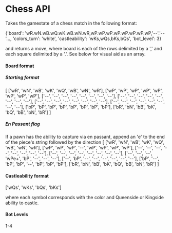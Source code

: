 # Chess API
Takes the gamestate of a chess match in the following format:

{'board': 'wR.wN.wB.wQ.wK.wB.wN.wR,wP.wP.wP.wP.wP.wP.wP.wP,'--'.'--'...,
'colors_turn': 'white',
'castleability': 'wKs,wQs,bKs,bQs',
'bot_level': 3}

and returns a move, where board is each of the rows delimited by a ',' and each square delimited by a '.'.
See below for visual aid as an array.

#### Board format
##### Starting format
[
['wR', 'wN', 'wB', 'wK', 'wQ', 'wB', 'wN', 'wR'],
['wP', 'wP', 'wP', 'wP', 'wP', 'wP', 'wP', 'wP'],
['--', '--', '--', '--', '--', '--', '--', '--'],
['--', '--', '--', '--', '--', '--', '--', '--'],
['--', '--', '--', '--', '--', '--', '--', '--'],
['--', '--', '--', '--', '--', '--', '--', '--'],
['bP', 'bP', 'bP', 'bP', 'bP', 'bP', 'bP', 'bP'],
['bR', 'bN', 'bB', 'bK', 'bQ', 'bB', 'bN', 'bR']
]
##### En Passant flag
If a pawn has the ability to capture via en passant, append an 'e' to the end of the piece's string followed by the direction
[
['wR', 'wN', 'wB', 'wK', 'wQ', 'wB', 'wN', 'wR'],
['wP', 'wP', 'wP', '--', 'wP', 'wP', 'wP', 'wP'],
['--', '--', '--', '--', '--', '--', '--', '--'],
['--', '--', '--', '--', '--', '--', '--', '--'],
['--', '--', '--', 'wPe+', 'bP', '--', '--', '--'],
['--', 'bP', '--', '--', '--', '--', '--', '--'],
['bP', '--', 'bP', 'bP', '--', 'bP', 'bP', 'bP'],
['bR', 'bN', 'bB', 'bK', 'bQ', 'bB', 'bN', 'bR']
]



#### Castleability format
['wQs', 'wKs', 'bQs', 'bKs']

where each symbol corresponds with the color and Queenside or Kingside ability to castle.

#### Bot Levels
1-4